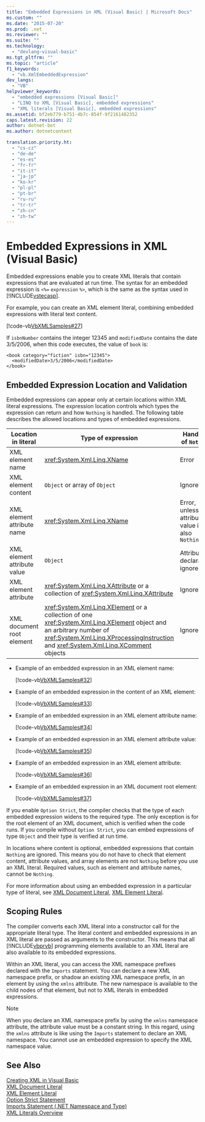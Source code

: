 ```yaml
---
title: "Embedded Expressions in XML (Visual Basic) | Microsoft Docs"
ms.custom: ""
ms.date: "2015-07-20"
ms.prod: .net
ms.reviewer: ""
ms.suite: ""
ms.technology: 
  - "devlang-visual-basic"
ms.tgt_pltfrm: ""
ms.topic: "article"
f1_keywords: 
  - "vb.XmlEmbeddedExpression"
dev_langs: 
  - "VB"
helpviewer_keywords: 
  - "embedded expressions [Visual Basic]"
  - "LINQ to XML [Visual Basic], embedded expressions"
  - "XML literals [Visual Basic], embedded expressions"
ms.assetid: bf2eb779-b751-4b7c-854f-9f2161482352
caps.latest.revision: 22
author: dotnet-bot
ms.author: dotnetcontent

translation.priority.ht: 
  - "cs-cz"
  - "de-de"
  - "es-es"
  - "fr-fr"
  - "it-it"
  - "ja-jp"
  - "ko-kr"
  - "pl-pl"
  - "pt-br"
  - "ru-ru"
  - "tr-tr"
  - "zh-cn"
  - "zh-tw"
---
```

# Embedded Expressions in XML (Visual Basic)
Embedded expressions enable you to create XML literals that contain expressions that are evaluated at run time. The syntax for an embedded expression is `<%=` `expression` `%>`, which is the same as the syntax used in [!INCLUDE[vstecasp](../../../../csharp/language-reference/preprocessor-directives/includes/vstecasp_md.md)].  
  
 For example, you can create an XML element literal, combining embedded expressions with literal text content.  
  
 [!code-vb[VbXMLSamples#27](../../../../visual-basic/language-reference/operators/codesnippet/VisualBasic/embedded-expressions-in-xml_1.vb)]  
  
 If `isbnNumber` contains the integer 12345 and `modifiedDate` contains the date 3/5/2006, when this code executes, the value of `book` is:  
  
```  
<book category="fiction" isbn="12345">  
  <modifiedDate>3/5/2006</modifiedDate>  
</book>  
```  
  
## Embedded Expression Location and Validation  
 Embedded expressions can appear only at certain locations within XML literal expressions. The expression location controls which types the expression can return and how `Nothing` is handled. The following table describes the allowed locations and types of embedded expressions.  
  
|Location in literal|Type of expression|Handling of `Nothing`|  
|---|---|---|  
|XML element name|<xref:System.Xml.Linq.XName>|Error|  
|XML element content|`Object` or array of `Object`|Ignored|  
|XML element attribute name|<xref:System.Xml.Linq.XName>|Error, unless the attribute value is also `Nothing`|  
|XML element attribute value|`Object`|Attribute declaration ignored|  
|XML element attribute|<xref:System.Xml.Linq.XAttribute> or a collection of <xref:System.Xml.Linq.XAttribute>|Ignored|  
|XML document root element|<xref:System.Xml.Linq.XElement> or a collection of one <xref:System.Xml.Linq.XElement> object and an arbitrary number of <xref:System.Xml.Linq.XProcessingInstruction> and <xref:System.Xml.Linq.XComment> objects|Ignored|  
  
-   Example of an embedded expression in an XML element name:  
  
     [!code-vb[VbXMLSamples#32](../../../../visual-basic/language-reference/operators/codesnippet/VisualBasic/embedded-expressions-in-xml_2.vb)]  
  
-   Example of an embedded expression in the content of an XML element:  
  
     [!code-vb[VbXMLSamples#33](../../../../visual-basic/language-reference/operators/codesnippet/VisualBasic/embedded-expressions-in-xml_3.vb)]  
  
-   Example of an embedded expression in an XML element attribute name:  
  
     [!code-vb[VbXMLSamples#34](../../../../visual-basic/language-reference/operators/codesnippet/VisualBasic/embedded-expressions-in-xml_4.vb)]  
  
-   Example of an embedded expression in an XML element attribute value:  
  
     [!code-vb[VbXMLSamples#35](../../../../visual-basic/language-reference/operators/codesnippet/VisualBasic/embedded-expressions-in-xml_5.vb)]  
  
-   Example of an embedded expression in an XML element attribute:  
  
     [!code-vb[VbXMLSamples#36](../../../../visual-basic/language-reference/operators/codesnippet/VisualBasic/embedded-expressions-in-xml_6.vb)]  
  
-   Example of an embedded expression in an XML document root element:  
  
     [!code-vb[VbXMLSamples#37](../../../../visual-basic/language-reference/operators/codesnippet/VisualBasic/embedded-expressions-in-xml_7.vb)]  
  
 If you enable `Option Strict`, the compiler checks that the type of each embedded expression widens to the required type. The only exception is for the root element of an XML document, which is verified when the code runs. If you compile without `Option Strict`, you can embed expressions of type `Object` and their type is verified at run time.  
  
 In locations where content is optional, embedded expressions that contain `Nothing` are ignored. This means you do not have to check that element content, attribute values, and array elements are not `Nothing` before you use an XML literal. Required values, such as element and attribute names, cannot be `Nothing`.  
  
 For more information about using an embedded expression in a particular type of literal, see [XML Document Literal](../../../../visual-basic/language-reference/xml-literals/xml-document-literal.md), [XML Element Literal](../../../../visual-basic/language-reference/xml-literals/xml-element-literal.md).  
  
## Scoping Rules  
 The compiler converts each XML literal into a constructor call for the appropriate literal type. The literal content and embedded expressions in an XML literal are passed as arguments to the constructor. This means that all [!INCLUDE[vbprvb](../../../../csharp/programming-guide/concepts/linq/includes/vbprvb_md.md)] programming elements available to an XML literal are also available to its embedded expressions.  
  
 Within an XML literal, you can access the XML namespace prefixes declared with the `Imports` statement. You can declare a new XML namespace prefix, or shadow an existing XML namespace prefix, in an element by using the `xmlns` attribute. The new namespace is available to the child nodes of that element, but not to XML literals in embedded expressions.  
  
> [!NOTE]
>  When you declare an XML namespace prefix by using the `xmlns` namespace attribute, the attribute value must be a constant string. In this regard, using the `xmlns` attribute is like using the `Imports` statement to declare an XML namespace. You cannot use an embedded expression to specify the XML namespace value.  
  
## See Also  
 [Creating XML in Visual Basic](../../../../visual-basic/programming-guide/language-features/xml/creating-xml.md)   
 [XML Document Literal](../../../../visual-basic/language-reference/xml-literals/xml-document-literal.md)   
 [XML Element Literal](../../../../visual-basic/language-reference/xml-literals/xml-element-literal.md)   
 [Option Strict Statement](../../../../visual-basic/language-reference/statements/option-strict-statement.md)   
 [Imports Statement (.NET Namespace and Type)](../../../../visual-basic/language-reference/statements/imports-statement-net-namespace-and-type.md)   
 [XML Literals Overview](../../../../visual-basic/programming-guide/language-features/xml/xml-literals-overview.md)